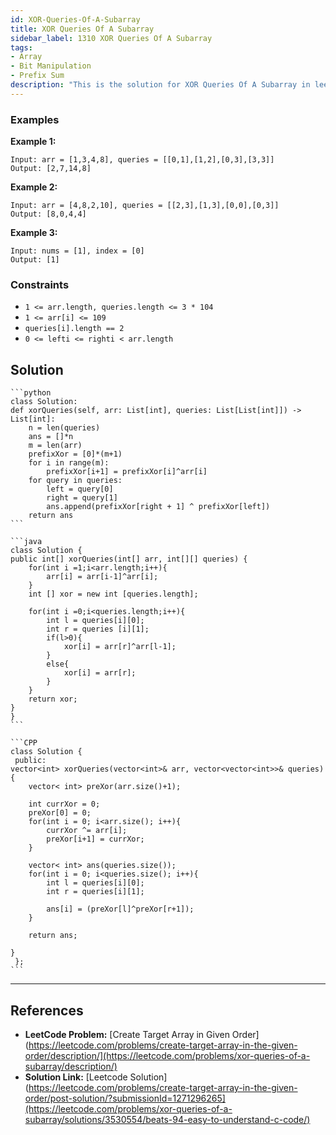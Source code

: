 ```yaml
---
id: XOR-Queries-Of-A-Subarray
title: XOR Queries Of A Subarray
sidebar_label: 1310 XOR Queries Of A Subarray
tags:
- Array
- Bit Manipulation
- Prefix Sum
description: "This is the solution for XOR Queries Of A Subarray in leetcode."
---
```


### Examples

**Example 1:**

```
Input: arr = [1,3,4,8], queries = [[0,1],[1,2],[0,3],[3,3]]
Output: [2,7,14,8] 
```

**Example 2:**

```
Input: arr = [4,8,2,10], queries = [[2,3],[1,3],[0,0],[0,3]]
Output: [8,0,4,4]
```

**Example 3:**

```
Input: nums = [1], index = [0]
Output: [1]
```

### Constraints
- `1 <= arr.length, queries.length <= 3 * 104`
- `1 <= arr[i] <= 109`
- `queries[i].length == 2`
- `0 <= lefti <= righti < arr.length`

## Solution

<Tabs>

 
  <TabItem value="python" label="Python">
  <SolutionAuthor name="@ImmidiSivani" />

    ```python
    class Solution:
    def xorQueries(self, arr: List[int], queries: List[List[int]]) -> List[int]:
        n = len(queries)
        ans = []*n
        m = len(arr)
        prefixXor = [0]*(m+1)
        for i in range(m):
            prefixXor[i+1] = prefixXor[i]^arr[i]
        for query in queries:
            left = query[0]
            right = query[1]
            ans.append(prefixXor[right + 1] ^ prefixXor[left])
        return ans
    ```

  </TabItem>
  
  <TabItem value="java" label="Java">
  <SolutionAuthor name="@ImmidiSivani" />

    ```java
    class Solution {
    public int[] xorQueries(int[] arr, int[][] queries) {
        for(int i =1;i<arr.length;i++){
            arr[i] = arr[i-1]^arr[i];
        }
        int [] xor = new int [queries.length];

        for(int i =0;i<queries.length;i++){
            int l = queries[i][0];
            int r = queries [i][1];
            if(l>0){
                xor[i] = arr[r]^arr[l-1];
            }
            else{
                xor[i] = arr[r];
            }
        }
        return xor;
    }
    }
    ```
   </TabItem>

  <TabItem value="python" label="Python">
  <SolutionAuthor name="@ImmidiSivani" />

    ```CPP
    class Solution {
     public:
    vector<int> xorQueries(vector<int>& arr, vector<vector<int>>& queries) {
        vector< int> preXor(arr.size()+1);

        int currXor = 0;
        preXor[0] = 0;
        for(int i = 0; i<arr.size(); i++){
            currXor ^= arr[i];
            preXor[i+1] = currXor;
        }

        vector< int> ans(queries.size());
        for(int i = 0; i<queries.size(); i++){
            int l = queries[i][0];
            int r = queries[i][1];

            ans[i] = (preXor[l]^preXor[r+1]);
        }

        return ans;

    }
     };
    ```
  </TabItem>
</Tabs>

---

## References

- **LeetCode Problem:** [Create Target Array in Given Order](https://leetcode.com/problems/create-target-array-in-the-given-order/description/](https://leetcode.com/problems/xor-queries-of-a-subarray/description/)
- **Solution Link:** [Leetcode Solution](https://leetcode.com/problems/create-target-array-in-the-given-order/post-solution/?submissionId=1271296265](https://leetcode.com/problems/xor-queries-of-a-subarray/solutions/3530554/beats-94-easy-to-understand-c-code/)
